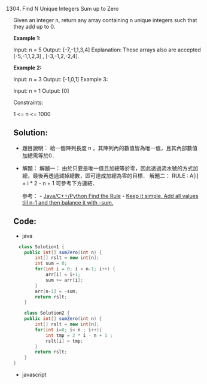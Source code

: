 1304. Find N Unique Integers Sum up to Zero


Given an integer n, return any array containing n unique integers such that they add up to 0.

 

**Example 1:**

Input: n = 5
Output: [-7,-1,1,3,4]
Explanation: These arrays also are accepted [-5,-1,1,2,3] , [-3,-1,2,-2,4].

**Example 2:**

Input: n = 3
Output: [-1,0,1]
Example 3:

Input: n = 1
Output: [0]
 

Constraints:

1 <= n <= 1000

## Solution:
- 題目說明：
    給一個陣列長度 n ，其陣列內的數值皆為唯一值，且其內部數值加總需等於0．
- 解題：
    解題一：
        由於只要是唯一值且加總等於零，因此透過流水號的方式加總，最後再透過減掉總數，即可達成加總為零的目標．
    解題二：
        RULE : A[i] = i * 2 - n + 1
        可參考下方連結．


    參考：
        - [Java/C++/Python Find the Rule](https://leetcode.com/problems/find-n-unique-integers-sum-up-to-zero/discuss/465585/JavaC%2B%2BPython-Find-the-Rule)
        - [Keep it simple. Add all values till n-1 and then balance it with -sum.](https://leetcode.com/problems/find-n-unique-integers-sum-up-to-zero/discuss/463998/Keep-it-simple.-Add-all-values-till-n-1-and-then-balance-it-with-sum.)
## Code:
- java
```java
  class Solution1 {
    public int[] sumZero(int n) {
        int[] rslt = new int[n];
        int sum = 0;
        for(int i = 0; i < n-1; i++) {
            arr[i] = i+1;
            sum += arr[i];
        }
        arr[n-1] = -sum;
        return rslt;
    }

    class Solution2 {
    public int[] sumZero(int n) {
        int[] rslt = new int[n];
        for(int i=0; i< n ; i++){
            int tmp = 2 * i - n + 1 ;
            rslt[i] = tmp;
        }
        return rslt;
    }
}
```

- javascript
```js
```